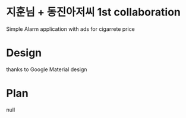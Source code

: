 # 지훈님 + 동진아저씨 1st collaboration
Simple Alarm application with ads for cigarrete price

# Design
thanks to Google Material design

# Plan
null


